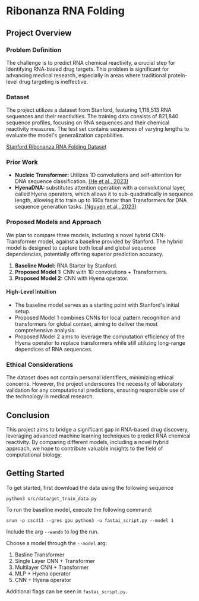# Ribonanza RNA Folding

## Project Overview

### Problem Definition
The challenge is to predict RNA chemical reactivity, a crucial step for identifying RNA-based drug targets. This problem is significant for advancing medical research, especially in areas where traditional protein-level drug targeting is ineffective.

### Dataset
The project utilizes a dataset from Stanford, featuring 1,118,513 RNA sequences and their reactivities. The training data consists of 821,840 sequence profiles, focusing on RNA sequences and their chemical reactivity measures. The test set contains sequences of varying lengths to evaluate the model's generalization capabilities.

[Stanford Ribonanza RNA Folding Dataset](https://www.kaggle.com/competitions/stanford-ribonanza-rna-folding)

### Prior Work
- **Nucleic Transformer:** Utilizes 1D convolutions and self-attention for DNA sequence classification. [(He et al., 2023)](https://www.nature.com/articles/s41598-023-00000-1)
- **HyenaDNA:** substitutes attention operation with a convolutional layer, called Hyena operators, which allows it to sub-quadratically in sequence length, allowing it to train up to 160x faster than Transformers for DNA sequence generation tasks. [(Nguyen et al., 2023)](https://arxiv.org/abs/2306.15794)

### Proposed Models and Approach
We plan to compare three models, including a novel hybrid CNN-Transformer model, against a baseline provided by Stanford. The hybrid model is designed to capture both local and global sequence dependencies, potentially offering superior prediction accuracy.

1. **Baseline Model:** RNA Starter by Stanford.
3. **Proposed Model 1:** CNN with 1D convolutions + Transformers.
2. **Proposed Model 2:** CNN with Hyena operator.

#### High-Level Intuition
- The baseline model serves as a starting point with Stanford's initial setup.
- Proposed Model 1 combines CNNs for local pattern recognition and transformers for global context, aiming to deliver the most comprehensive analysis.
- Proposed Model 2 aims to leverage the computation efficiency of the Hyena operator to replace transformers while still utilizing long-range dependices of RNA sequences.

### Ethical Considerations
The dataset does not contain personal identifiers, minimizing ethical concerns. However, the project underscores the necessity of laboratory validation for any computational predictions, ensuring responsible use of the technology in medical research.

## Conclusion
This project aims to bridge a significant gap in RNA-based drug discovery, leveraging advanced machine learning techniques to predict RNA chemical reactivity. By comparing different models, including a novel hybrid approach, we hope to contribute valuable insights to the field of computational biology.

## Getting Started
To get started, first download the data using the following sequence
```
python3 src/data/get_train_data.py
```

To run the baseline model, execute the following command:
```
srun -p csc413 --gres gpu python3 -u fastai_script.py --model 1
```
Include the arg `--wandb` to log the run.

Choose a model through the `--model` arg:
1. Basline Transformer
2. Single Layer CNN + Transformer
3. Multilayer CNN + Transformer
4. MLP + Hyena operator
5. CNN + Hyena operator

Additional flags can be seen in `fastai_script.py`.